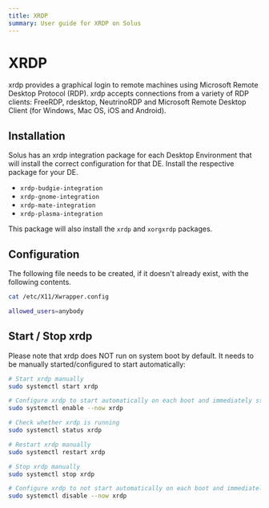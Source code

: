 ```yaml
---
title: XRDP
summary: User guide for XRDP on Solus
---
```


# XRDP

xrdp provides a graphical login to remote machines using Microsoft Remote Desktop Protocol (RDP). xrdp accepts connections from a variety of RDP clients: FreeRDP, rdesktop, NeutrinoRDP and Microsoft Remote Desktop Client (for Windows, Mac OS, iOS and Android).

## Installation

Solus has an xrdp integration package for each Desktop Environment that will install the correct configuration for that DE. Install the respective package for your DE.

- `xrdp-budgie-integration`
- `xrdp-gnome-integration`
- `xrdp-mate-integration`
- `xrdp-plasma-integration`

This package will also install the `xrdp` and `xorgxrdp` packages.

## Configuration

The following file needs to be created, if it doesn't already exist, with the following contents.

```bash
cat /etc/X11/Xwrapper.config

allowed_users=anybody
```

## Start / Stop xrdp

Please note that xrdp does NOT run on system boot by default. It needs to be manually started/configured to start automatically:

```bash
# Start xrdp manually
sudo systemctl start xrdp

# Configure xrdp to start automatically on each boot and immediately start the service
sudo systemctl enable --now xrdp

# Check whether xrdp is running
sudo systemctl status xrdp

# Restart xrdp manually
sudo systemctl restart xrdp

# Stop xrdp manually
sudo systemctl stop xrdp

# Configure xrdp to not start automatically on each boot and immediately stop the service
sudo systemctl disable --now xrdp
```
